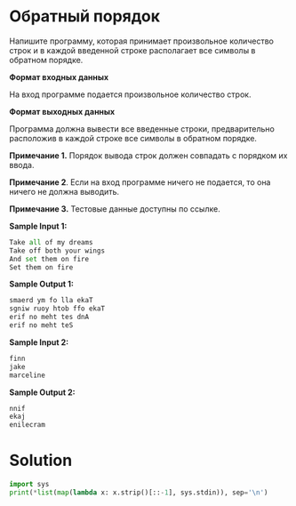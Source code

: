 # Обратный порядок

Напишите программу, которая принимает произвольное количество строк и в каждой введенной строке располагает все символы
в обратном порядке.

**Формат входных данных**

На вход программе подается произвольное количество строк.

**Формат выходных данных**

Программа должна вывести все введенные строки, предварительно расположив в каждой строке все символы в обратном порядке.

**Примечание 1.** Порядок вывода строк должен совпадать с порядком их ввода.

**Примечание 2**. Если на вход программе ничего не подается, то она ничего не должна выводить.

**Примечание 3.** Тестовые данные доступны по ссылке.

**Sample Input 1:**

```python
Take all of my dreams
Take off both your wings
And set them on fire
Set them on fire
```

**Sample Output 1:**

```python
smaerd ym fo lla ekaT
sgniw ruoy htob ffo ekaT
erif no meht tes dnA
erif no meht teS
```

**Sample Input 2:**

```python
finn
jake
marceline
```

**Sample Output 2:**

```python
nnif
ekaj
enilecram
```

# Solution

```python
import sys
print(*list(map(lambda x: x.strip()[::-1], sys.stdin)), sep='\n')
```
